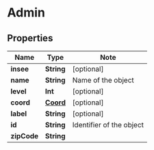 
# Admin

## Properties

Name | Type | Note
---- | ---- | ----
**insee** | **String** | [optional] 
**name** | **String** | Name of the object 
**level** | **Int** | [optional] 
**coord** | [**Coord**](Coord.md) | [optional] 
**label** | **String** | [optional] 
**id** | **String** | Identifier of the object 
**zipCode** | **String** | 

